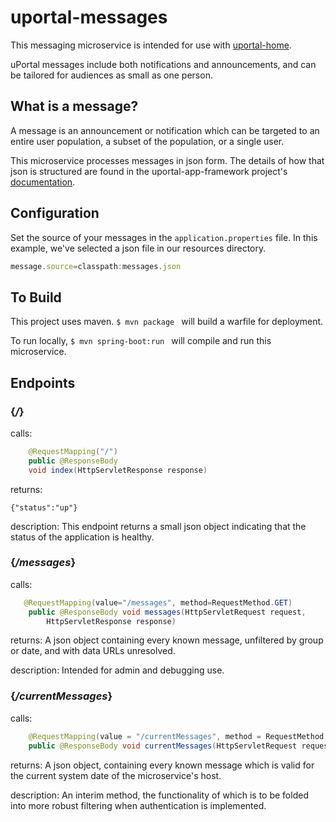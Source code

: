 # uportal-messages

This messaging microservice is intended for use with [uportal-home](https://github.com/uPortal-Project/uportal-home).

uPortal messages include both notifications and announcements, and can be tailored for audiences as small as one person. 

## What is a message?

A message is an announcement or notification which can be targeted to an entire user population, a subset of the population, or a single user. 

This microservice processes messages in json form. The details of how that json is structured are found in the uportal-app-framework project's [documentation](https://github.com/uPortal-Project/uportal-app-framework/blob/master/docs/messaging-implementation.md). 

## Configuration

Set the source of your messages in the ``application.properties`` file. In this example, we've selected a json file in our resources directory. 
``` javascript
message.source=classpath:messages.json
```

## To Build

This project uses maven. ```$ mvn package ``` will build a warfile for deployment. 

To run locally, ```$ mvn spring-boot:run ``` will compile and run this microservice. 

## Endpoints



### {*/*}

calls:
```java 
    @RequestMapping("/")
    public @ResponseBody
    void index(HttpServletResponse response)   
```
returns:

```
{"status":"up"}
```
description:
This endpoint returns a small json object indicating that the status of the application is healthy. 

### {*/messages*}

calls:
``` java
   @RequestMapping(value="/messages", method=RequestMethod.GET)
    public @ResponseBody void messages(HttpServletRequest request,
        HttpServletResponse response) 
```
returns:
A json object containing every known message, unfiltered by group or date, and with data URLs unresolved. 

description:
Intended for admin and debugging use.

### {*/currentMessages*}
calls:
``` java
    @RequestMapping(value = "/currentMessages", method = RequestMethod.GET)
    public @ResponseBody void currentMessages(HttpServletRequest request, HttpServletResponse response) 
```

returns:
A json object, containing every known message which is valid for the current system date of the microservice's host. 

description:
An interim method, the functionality of which is to be folded into more robust filtering when authentication is implemented. 
